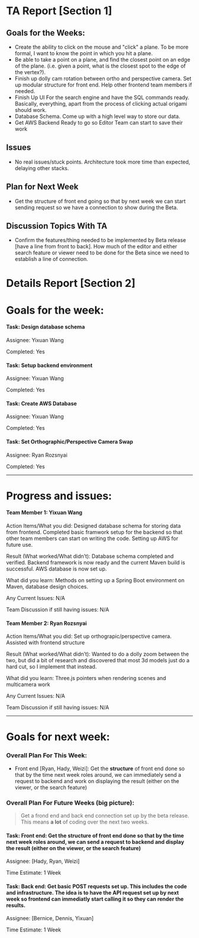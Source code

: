 
# TA Report [Section 1]

## Goals for the Weeks:
+ Create the ability to click on the mouse and "click" a plane. To be more formal, I want to know the point in which you hit a plane.
+ Be able to take a point on a plane, and find the closest point on an edge of the plane. (i.e. given a point, what is the closest spot to the edge of the vertex?).
+ Finish up dolly cam rotation between ortho and perspective camera. Set up modular structure for front end. Help other frontend team members if needed.
+ Finish Up UI For the search engine and have the SQL commands ready. Basically, everything, apart from the process of clicking actual origami should work.
+ Database Schema. Come up with a high level way to store our data.
+ Get AWS Backend Ready to go so Editor Team can start to save their work
## Issues
+ No real issues/stuck points. Architecture took more time than expected, delaying other stacks.

## Plan for Next Week
+ Get the structure of front end going so that by next week we can start sending request so we have a connection to show during the Beta.

## Discussion Topics With TA
+ Confirm the features/thing needed to be implemented by Beta release [have a line from front to back]. How much of the editor and either search feature or viewer need to be done for the Beta since we need to establish a line of connection.

# Details Report [Section 2]
# Goals for the week:
#### Task: Design database schema
Assignee: Yixuan Wang

Completed: Yes


#### Task: Setup backend environment
Assignee: Yixuan Wang

Completed: Yes


#### Task: Create AWS Database
Assignee: Yixuan Wang

Completed: Yes

#### Task: Set Orthographic/Perspective Camera Swap
Assignee: Ryan Rozsnyai

Completed: Yes



---
# Progress and issues:

#### Team Member 1: Yixuan Wang

Action Items/What you did: Designed database schema for storing data from frontend. Completed basic framwork setup for the backend so that other team members can start on writing the code. Setting up AWS for future use.

Result (What worked/What didn’t): Database schema completed and verified. Backend framework is now ready and the current Maven build is successful. AWS database is now set up.

What did you learn: Methods on setting up a Spring Boot environment on Maven, database design choices.

Any Current Issues: N/A

Team Discussion if still having issues: N/A

#### Team Member 2: Ryan Rozsnyai

Action Items/What you did: Set up orthograpic/perspective camera. Assisted with frontend structure

Result (What worked/What didn’t): Wanted to do a dolly zoom between the two, but did a bit of research and
discovered that most 3d models just do a hard cut, so I implement that instead.

What did you learn: Three.js pointers when rendering scenes and multicamera work

Any Current Issues: N/A

Team Discussion if still having issues: N/A

---
# Goals for next week:
### Overall Plan For This Week:
+ Front end [Ryan, Hady, Weizi]: Get the __structure__ of front end done so that by the time next week roles around, we can immediately send a request to backend and work on displaying the result (either on the viewer, or the search feature)

### Overall Plan For Future Weeks (big picture):

> Get a frond end and back end connection set up by the beta release. This means __a lot__ of coding over the next two weeks.

#### Task: Front end: Get the __structure__ of front end done so that by the time next week roles around, we can send a request to backend and display the result (either on the viewer, or the search feature)
Assignee: [Hady, Ryan, Weizi]

Time Estimate: 1 Week

#### Task: Back end: Get basic POST requests set up. This includes the code and infrastructure. The idea is to have the API request set up by next week so frontend can __immediatly__ start calling it so they can render the results.
Assignee: [Bernice, Dennis, Yixuan]

Time Estimate: 1 Week